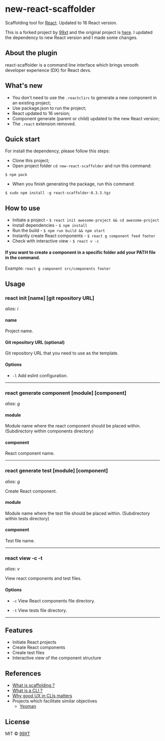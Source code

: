# new-react-scaffolder 

Scaffolding tool for [React](https://facebook.github.io/react/). 
Updated to 16 React version.

This is a forked project by [99xt](https://github.com/99xt) and the original project is [here](https://github.com/99xt/react-scaffolder). 
I updated the dependency to new React version and I made some changes.  

## About the plugin
react-scaffolder is a command line interface which brings smooth developer experience (DX) for React devs.

## What's new 
* You don't need to use the `.reactclirc` to generate a new component in an existing project; 
* Use package.json to run the project; 
* React updated to 16 version; 
* Component generate (parent or child) updated to the new React version; 
* The `.react` extension removed.

## Quick start 
For install the dependency, please follow this steps: 

* Clone this project; 
* Open project folder `cd new-react-scaffolder` and run this command: 

```
$ npm pack
```

* When you finish generating the package, run this command: 

```
$ sudo npm install -g react-scaffolder-0.3.3.tgz
```

## How to use
- Initiate a project - ```$ react init awesome-project && cd awesome-project```
- Install dependencies - ```$ npm install```
- Run the build - ```$ npm run build && npm start```
- Instantly create React components - ```$ react g component feed footer``` 
- Check with interactive view - ```$ react v -c``` 

#### If you want to create a component in a specific folder add your PATH file in the command. 
Example: ```react g component src/components footer```

## Usage

### react init [name] [git repository URL]
*alias: i*

#### name

Project name.

#### Git repository URL (optional)

Git repository URL that you need to use as the template.

#### Options

* `-l`
Add eslint configuration.

---------------------------------------

### react generate component [module] [component]
*alias: g*

#### module

Module name where the react component should be placed within. (Subdirectory within components directory)

#### component

React component name.

---------------------------------------

### react generate test [module] [component]
*alias: g*

Create React component.

#### module

Module name where the test file should be placed within. (Subdirectory within tests directory)

#### component

Test file name.

---------------------------------------

### react view -c -t
*alias: v*

View react components and test files.

#### Options

* `-c`
View React components file directory.

* `-t`
View tests file directory.

---------------------------------------

## Features

- Initiate React projects
- Create React components
- Create test files
- Interactive view of the component structure

## References

- [What is scaffolding ?](https://en.wikipedia.org/wiki/Scaffold_(programming))
- [What is a CLI ?](https://www.techopedia.com/definition/3337/command-line-interface-cli)
- [Why good UX in CLIs matters](https://trevorsullivan.net/2016/07/11/designing-command-line-tools/)
- Projects which facilitate similar objectives
  - [Yeoman](http://yeoman.io/)

## License

MIT © [99XT](https://github.com/99xt)
